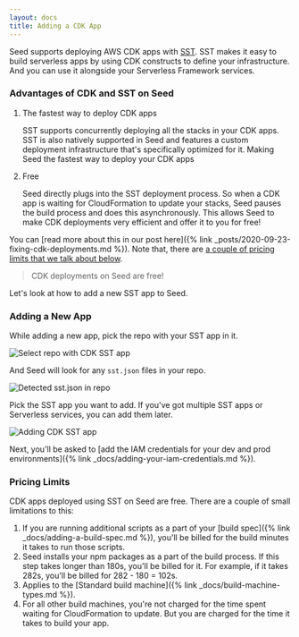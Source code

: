 ```yaml
---
layout: docs
title: Adding a CDK App
---
```


Seed supports deploying AWS CDK apps with [SST](https://github.com/sst/sst). SST makes it easy to build serverless apps by using CDK constructs to define your infrastructure. And you can use it alongside your Serverless Framework services.

### Advantages of CDK and SST on Seed

1. The fastest way to deploy CDK apps

   SST supports concurrently deploying all the stacks in your CDK apps. SST is also natively supported in Seed and features a custom deployment infrastructure that's specifically optimized for it. Making Seed the fastest way to deploy your CDK apps

2. Free

   Seed directly plugs into the SST deployment process. So when a CDK app is waiting for CloudFormation to update your stacks, Seed pauses the build process and does this asynchronously. This allows Seed to make CDK deployments very efficient and offer it to you for free!

You can [read more about this in our post here]({% link _posts/2020-09-23-fixing-cdk-deployments.md %}). Note that, there are [a couple of pricing limits that we talk about below](#pricing-limits).

> CDK deployments on Seed are free!

Let's look at how to add a new SST app to Seed.

### Adding a New App

While adding a new app, pick the repo with your SST app in it.

![Select repo with CDK SST app](/assets/docs/adding-a-cdk-app/select-repo-with-cdk-sst-app.png)

And Seed will look for any `sst.json` files in your repo.

![Detected sst.json in repo](/assets/docs/adding-a-cdk-app/detected-sst-json-in-repo.png)

Pick the SST app you want to add. If you've got multiple SST apps or Serverless services, you can add them later.

![Adding CDK SST app](/assets/docs/adding-a-cdk-app/adding-cdk-sst-app.png)

Next, you'll be asked to [add the IAM credentials for your dev and prod environments]({% link _docs/adding-your-iam-credentials.md %}).

### Pricing Limits

CDK apps deployed using SST on Seed are free. There are a couple of small limitations to this:

1. If you are running additional scripts as a part of your [build spec]({% link _docs/adding-a-build-spec.md %}), you'll be billed for the build minutes it takes to run those scripts.
2. Seed installs your npm packages as a part of the build process. If this step takes longer than 180s, you'll be billed for it. For example, if it takes 282s, you'll be billed for 282 - 180 = 102s.
3. Applies to the [Standard build machine]({% link _docs/build-machine-types.md %}).
4. For all other build machines, you're not charged for the time spent waiting for CloudFormation to update. But you are charged for the time it takes to build your app.
